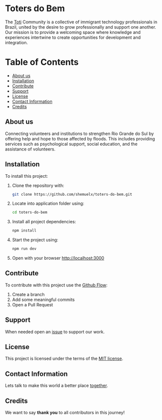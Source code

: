 # Toters do Bem

The [Toti](https://totidiversidade.com.br/) Community is a collective of immigrant technology professionals in Brazil, united by the desire to grow professionally and support one another. Our mission is to provide a welcoming space where knowledge and experiences intertwine to create opportunities for development and integration.

# Table of Contents

- [About us](#About)
- [Installation](#Installation)
- [Contribute](#Contribute)
- [Support](#Support)
- [License](#License)
- [Contact Information](#Contact)
- [Credits](#Credits)


## About us

Connecting volunteers and institutions to strengthen Rio Grande do Sul by offering help and hope to those affected by floods. This includes providing services such as psychological support, social education, and the assistance of volunteers.


## Installation

To install this project:

1.  Clone the repository with:

    ```sh
    git clone https://github.com/shemuelx/toters-do-bem.git
    ```

2.  Locate into application folder using:

    ```sh
    cd toters-do-bem
    ```

3.  Install all project dependencies:

    ```sh    
    npm install
    ```

4.  Start the project using:
    
    ```sh
    npm run dev
    ```
5. Open with your browser [http://localhost:3000](http://localhost:3000)


## Contribute

To contribute with this project use the [Github Flow](https://docs.github.com/en/get-started/using-github/github-flow):

1. Create a branch
2. Add some meaningful commits
3. Open a Pull Request


## Support

When needed open an [issue](https://github.com/shemuelx/toters-do-bem/issues/new?template=Blank+issue) to support our work.


## License

This project is licensed under the terms of the [MIT license](./LICENSE).


## Contact Information

Lets talk to make this world a better place [together](mailto:admin@totersdobem.com.br).


## Credits

We want to say **thank you** to all contributors in this journey!


